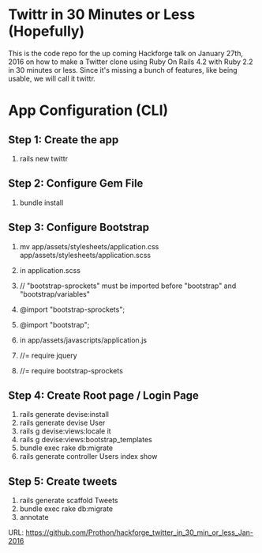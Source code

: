 # Twittr in 30 Minutes or Less (Hopefully)
This is the code repo for the up coming Hackforge talk on January 27th, 2016 on how to make a Twitter clone using Ruby On Rails 4.2 with Ruby 2.2 in 30 minutes or less.
Since it's missing a bunch of features, like being usable, we will call it twittr. 

App Configuration (CLI)
======================

Step 1: Create the app
----------------------

1. rails new twittr

Step 2: Configure Gem File
---------------------------

1. bundle install

Step 3: Configure Bootstrap
---------------------------

1. mv app/assets/stylesheets/application.css app/assets/stylesheets/application.scss
2. in application.scss
 1. // "bootstrap-sprockets" must be imported before "bootstrap" and "bootstrap/variables"
 2. @import "bootstrap-sprockets";
 3. @import "bootstrap";

1. in app/assets/javascripts/application.js
 1. //= require jquery
 2. //= require bootstrap-sprockets


Step 4: Create Root page / Login Page
-------------------------------------
1. rails generate devise:install
2. rails generate devise User
3. rails g devise:views:locale it
4. rails g devise:views:bootstrap_templates
5. bundle exec rake db:migrate
6. rails generate controller Users index show

Step 5: Create tweets
---------------------
1. rails generate scaffold Tweets
2. bundle exec rake db:migrate
3. annotate


URL: https://github.com/Prothon/hackforge_twitter_in_30_min_or_less_Jan-2016